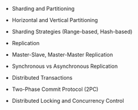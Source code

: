 
- Sharding and Partitioning
- Horizontal and Vertical Partitioning
- Sharding Strategies (Range-based, Hash-based)

- Replication
- Master-Slave, Master-Master Replication
- Synchronous vs Asynchronous Replication

- Distributed Transactions

- Two-Phase Commit Protocol (2PC)

- Distributed Locking and Concurrency Control